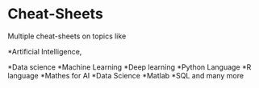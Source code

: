 # Cheat-Sheets
Multiple cheat-sheets on topics like

*Artificial Intelligence,

*Data science
*Machine Learning
*Deep learning
*Python Language
*R language 
*Mathes for AI
*Data Science
*Matlab
*SQL and many more
